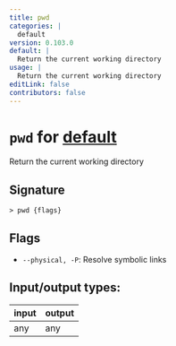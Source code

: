 ```yaml
---
title: pwd
categories: |
  default
version: 0.103.0
default: |
  Return the current working directory
usage: |
  Return the current working directory
editLink: false
contributors: false
---
```

<!-- This file is automatically generated. Please edit the command in https://github.com/nushell/nushell instead. -->

# `pwd` for [default](/commands/categories/default.md)

<div class='command-title'>Return the current working directory</div>

## Signature

```> pwd {flags} ```

## Flags

 -  `--physical, -P`: Resolve symbolic links


## Input/output types:

| input | output |
| ----- | ------ |
| any   | any    |
